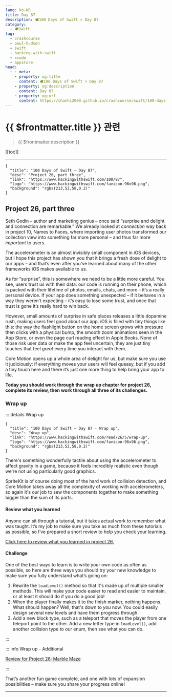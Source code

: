```yaml
---
lang: ko-KR
title: Day 87
description: 🕊️100 Days of Swift > Day 87
category:
  - 🕊️Swift
tag: 
  - crashcourse
  - paul-hudson
  - swift
  - hacking-with-swift
  - xcode
  - appstore
head:
  - - meta:
    - property: og:title
      content: 🕊️100 Days of Swift > Day 87
    - property: og:description
      content: Day 87
    - property: og:url
      content: https://chanhi2000.github.io/crashcourse/swift/100-days-of-swift/87.html
---
```


# {{ $frontmatter.title }} 관련

> {{ $frontmatter.description }}

[[toc]]

---

```component VPCard
{
  "title": "100 Days of Swift – Day 87",
  "desc": "Project 26, part three",
  "link": "https://www.hackingwithswift.com/100/87",
  "logo": "https://www.hackingwithswift.com/favicon-96x96.png",
  "background": "rgba(213,52,58,0.2)"
}
```

## Project 26, part three

Seth Godin – author and marketing genius – once said “surprise and delight and connection are remarkable.” We already looked at _connection_ way back in project 10, Names to Faces, where importing user photos transformed our collection view into something far more personal – and thus far more _important_ to users.

The accelerometer is an almost invisibly small component in iOS devices, but I hope this project has shown you that it brings a fresh dose of delight to our apps – and that’s even after you’ve learned about many of the other frameworks iOS makes available to us.

As for “surprise”, this is somewhere we need to be a little more careful. You see, users trust us with their data: our code is running on their phone, which is packed with their lifetime of photos, emails, chats, and more – it’s a really personal device. If your app does something unexpected – if it behaves in a way they weren’t expecting – it’s easy to lose some trust, and once that trust is gone it’s really hard to win back.

However, small amounts of surprise in safe places releases a little dopamine rush, making users feel good about our app. iOS is filled with tiny things like this: the way the flashlight button on the home screen grows with pressure then clicks with a physical bump, the smooth zoom animations seen in the App Store, or even the page curl reading effect in Apple Books. None of those risk user data or make the app feel uncertain, they are just tiny touches that feel _great_ every time you interact with them.

Core Motion opens up a whole area of delight for us, but make sure you use it judiciously: if everything moves your users will feel queasy, but if you add a tiny touch here and there it’s just one more thing to help bring your app to life.

__Today you should work through the wrap up chapter for project 26, complete its review, then work through all three of its challenges.__

### Wrap up

::: details Wrap up

```component VPCard
{
  "title": "100 Days of Swift – Day 87 - Wrap up",
  "desc": "Wrap up",
  "link": "https://www.hackingwithswift.com/read/26/5/wrap-up",
  "logo": "https://www.hackingwithswift.com/favicon-96x96.png",
  "background": "rgba(213,52,58,0.2)"
}
```

<VidStack src="youtube/Y3RBwznf1WE" />

There's something wonderfully tactile about using the accelerometer to affect gravity in a game, because it feels incredibly realistic even though we're not using particularly good graphics.

SpriteKit is of course doing most of the hard work of collision detection, and Core Motion takes away all the complexity of working with accelerometers, so again it's our job to sew the components together to make something bigger than the sum of its parts.

#### Review what you learned

Anyone can sit through a tutorial, but it takes actual work to remember what was taught. It’s my job to make sure you take as much from these tutorials as possible, so I’ve prepared a short review to help you check your learning.

[Click here to review what you learned in project 26.][project-26-marble-maze]

#### Challenge

One of the best ways to learn is to write your own code as often as possible, so here are three ways you should try your new knowledge to make sure you fully understand what’s going on:

1. Rewrite the `loadLevel()` method so that it's made up of multiple smaller methods. This will make your code easier to read and easier to maintain, or at least it should do if you do a good job!
2. When the player finally makes it to the finish marker, nothing happens. What should happen? Well, that's down to _you_ now. You could easily design several new levels and have them progress through.
3. Add a new block type, such as a teleport that moves the player from one teleport point to the other. Add a new letter type in `loadLevel()`, add another collision type to our enum, then see what you can do.

:::

::: info Wrap up - Additional

[Review for Project 26: Marble Maze][project-26-marble-maze]

:::

That’s another fun game complete, and one with lots of expansion possibilities – make sure you share your progress online!

---

<TagLinks />

[project-26-marble-maze]: https://www.hackingwithswift.com/review/hws/project-26-marble-maze